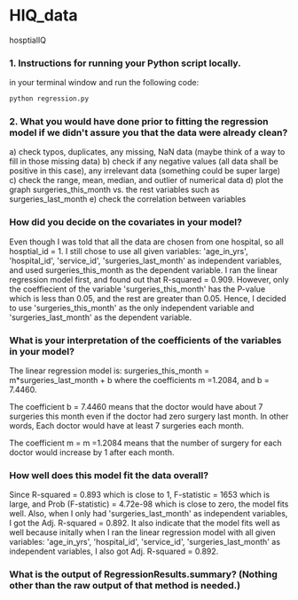 # HIQ_data
hosptialIQ

### 1. Instructions for running your Python script locally.

in your terminal window and run the following code: 

```bash
python regression.py
```


### 2. What you would have done prior to fitting the regression model if we didn't assure you that the data were already clean?

a) check typos, duplicates, any missing, NaN data (maybe think of a way to fill in those missing data)
b) check if any negative values (all data shall be positive in this case), any irrelevant data (something could be super large) 
c) check the range, mean, median, and outlier of numerical data 
d) plot the graph surgeries_this_month vs. the rest variables such as surgeries_last_month 
e) check the correlation between variables 

### How did you decide on the covariates in your model?

Even though I was told that all the data are chosen from one hospital, so all hosptial_id = 1. I still chose to use all given variables: 'age_in_yrs', 'hospital_id', 'service_id', 'surgeries_last_month' as independent variables, and used surgeries_this_month as the dependent variable. I ran the linear regression model first, and found out that R-squared = 0.909. However, only the coeffiecient of the variable 'surgeries_this_month' has the P-value which is less than 0.05, and the rest are greater than 0.05. Hence, I decided to use 'surgeries_this_month' as the only independent variable and 'surgeries_last_month' as the dependent variable. 



### What is your interpretation of the coefficients of the variables in your model?

The linear regression model is: surgeries_this_month = m*surgeries_last_month + b where the coefficients m =1.2084, and b = 7.4460. 

The coefficient b = 7.4460 means that the doctor would have about 7 surgeries this month even if the doctor had zero surgery last month. In other words, Each doctor would have at least 7 surgeries each month. 

The coefficient m = m =1.2084 means that the number of surgery for each doctor would increase by 1 after each month.  

### How well does this model fit the data overall?

Since R-squared = 0.893 which is close to 1, F-statistic = 1653 which is large, and Prob (F-statistic) = 4.72e-98 which is close to zero, the model fits well. Also, when I only had 'surgeries_last_month' as independent variables, I got the Adj. R-squared = 0.892. It also indicate that the model fits well as well because initally when I ran the linear regression model with all given variables: 'age_in_yrs', 'hospital_id', 'service_id', 'surgeries_last_month' as independent variables, I also got Adj. R-squared = 0.892. 


### What is the output of RegressionResults.summary? (Nothing other than the raw output of that method is needed.)


